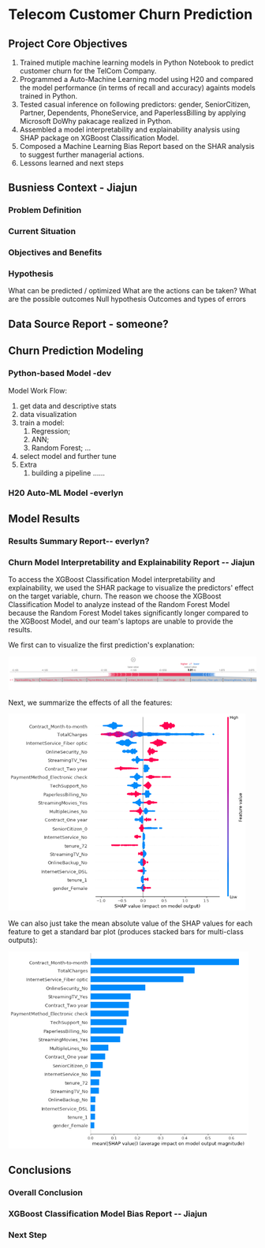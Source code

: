 # Telecom Customer Churn Prediction
## Project Core Objectives
1. Trained mutiple machine learning models in Python Notebook to predict customer churn for the TelCom Company.
2. Programmed a Auto-Machine Learning model using H20 and compared the model performance (in terms of recall and accuracy) againts models trained in Python.
3. Tested casual inference on following predictors: gender, SeniorCitizen, Partner, Dependents, PhoneService, and PaperlessBilling by applying Microsoft DoWhy pakacage realized in Python.             
4. Assembled a model interpretability and explainability analysis using SHAP package on XGBoost Classification Model.
5. Composed a Machine Learning Bias Report based on the SHAR analysis to suggest further managerial actions.
6. Lessons learned and next steps

## Busniess Context - Jiajun
### Problem Definition
### Current Situation
### Objectives and Benefits
### Hypothesis
What can be predicted / optimized
What are the actions can be taken?
What are the possible outcomes
Null hypothesis
Outcomes and types of errors

## Data Source Report - someone?

## Churn Prediction Modeling
### Python-based Model -dev
Model Work Flow:
1. get data and descriptive stats
2. data visualization 
3. train a model:
    1) Regression;
    2) ANN;
    3) Random Forest;
    ...
4. select model and further tune
5. Extra
    1) building a pipeline
    ...... 
### H20 Auto-ML Model -everlyn

## Model Results 
### Results Summary Report-- everlyn?

### Churn Model Interpretability and Explainability Report -- Jiajun
To access the XGBoost Classification Model interpretability and explainability, we used the SHAR package to visualize the predictors' effect on the target variable, churn. The reason we choose the XGBoost Classification Model to analyze instead of the Random Forest Model because the Random Forest Model takes significantly longer compared to the XGBoost Model, and our team's laptops are unable to provide the results. 

We first can to visualize the first prediction's explanation:

<img src = "Model-Interpretability-Graph/Interpretability1.png" width = 700>

Next, we summarize the effects of all the features:

<img src = "Model-Interpretability-Graph/Interpretability2.png" height = 400>

We can also just take the mean absolute value of the SHAP values for each feature to get a standard bar plot (produces stacked bars for multi-class outputs):

<img src = "Model-Interpretability-Graph/Interpretability3.png" height = 400>

## Conclusions
### Overall Conclusion
### XGBoost Classification Model Bias Report -- Jiajun
### Next Step 
